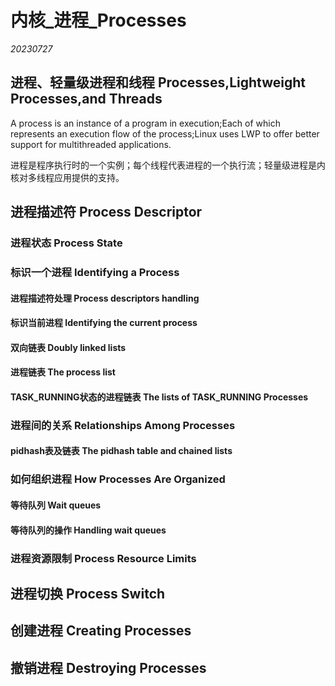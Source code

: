 ﻿# 内核_进程_Processes  

*20230727*  

## 进程、轻量级进程和线程 Processes,Lightweight Processes,and Threads

A process is an instance of a program in execution;Each of which represents an execution flow of the process;Linux uses LWP to offer better support for multithreaded applications.

进程是程序执行时的一个实例；每个线程代表进程的一个执行流；轻量级进程是内核对多线程应用提供的支持。

## 进程描述符 Process Descriptor

### 进程状态 Process State

### 标识一个进程 Identifying a Process

#### 进程描述符处理 Process descriptors handling

#### 标识当前进程 Identifying the current process

#### 双向链表 Doubly linked lists

#### 进程链表 The process list

#### TASK_RUNNING状态的进程链表 The lists of TASK_RUNNING Processes

### 进程间的关系 Relationships Among Processes

#### pidhash表及链表 The pidhash table and chained lists

### 如何组织进程 How Processes Are Organized

#### 等待队列 Wait queues

#### 等待队列的操作 Handling wait queues

### 进程资源限制 Process Resource Limits

## 进程切换 Process Switch

## 创建进程 Creating Processes

## 撤销进程 Destroying Processes